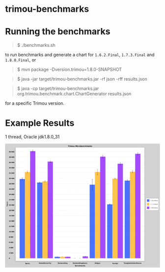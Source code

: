 # trimou-benchmarks

Running the benchmarks
======================

> $ ./benchmarks.sh

to run benchmarks and generate a chart for `1.6.2.Final`, `1.7.3.Final` and `1.8.0.Final`, or

> $ mvn package -Dversion.trimou=1.8.0-SNAPSHOT

> $ java -jar target/trimou-benchmarks.jar -rf json -rff results.json

> $ java -cp target/trimou-benchmarks.jar org.trimou.benchmark.chart.ChartGenerator results.json

for a specific Trimou version.

Example Results
===============

1 thread, Oracle jdk1.8.0_31

![Example results](trimou-microbenchmarks.png)
